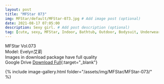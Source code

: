 ```yaml
---
layout: post
title: "MFStar 073"
img: MFStar/default/MFStar-073.jpg # Add image post (optional)
date: 2021-08-17 07:05:00
description: Sexy girl. # Add post description (optional)
tag: [cute, sexy, MFStar, Indoor, Bathtub, Outdoor, Bodysuit, Underwear, Cosplay, Big Tits, Tattoo, CHINAGIRLS]
---
```

MFStar Vol.073  
Model: Evelyn艾莉    
Images in download package have full quality                    
Google Drive [Download Full](https://ouo.io/2KGIhA){:target="_blank"}

{% include image-gallery.html folder="/assets/img/MFStar/MFStar-073/" %}
